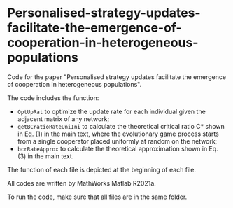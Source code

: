 # Personalised-strategy-updates-facilitate-the-emergence-of-cooperation-in-heterogeneous-populations


Code for the paper "Personalised strategy updates facilitate the emergence of cooperation in heterogeneous populations".

The code includes the function:

- `OptUpRat` to optimize the update rate for each individual given the adjacent matrix of any network;
- `getBCratioRateUniIni` to calculate the theoretical critical ratio C* shown in Eq. (1) in the main text, where the evolutionary game process starts from a single cooperator placed uniformly at random on the network;
- `bcrRateApprox` to calculate the theoretical approximation shown in Eq. (3) in the main text.

The function of each file is depicted at the beginning of each file.

All codes are written by MathWorks Matlab R2021a.

To run the code, make sure that all files are in the same folder.
